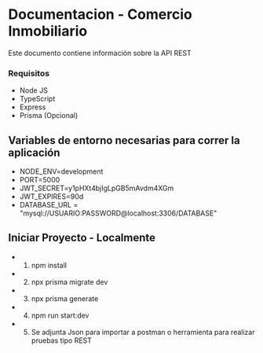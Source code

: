# Documentacion - Comercio Inmobiliario

Este documento contiene información sobre la API REST

### Requisitos

- Node JS
- TypeScript
- Express
- Prisma (Opcional)

## Variables de entorno necesarias para correr la aplicación
- NODE_ENV=development
- PORT=5000
- JWT_SECRET=y1pHXt4bjIgLpGB5mAvdm4XGm
- JWT_EXPIRES=90d
- DATABASE_URL = "mysql://USUARIO:PASSWORD@localhost:3306/DATABASE"

## Iniciar Proyecto - Localmente

- 1. npm install
- 2. npx prisma migrate dev 
- 3. npx prisma generate
- 4. npm run start:dev 
- 5. Se adjunta Json para importar a postman o herramienta para realizar pruebas tipo REST

